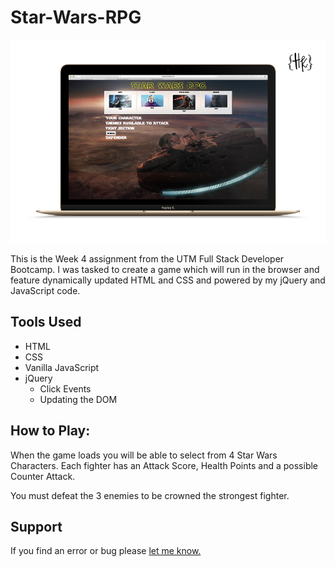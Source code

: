 # Star-Wars-RPG

![Game Preview](StarWarsRPG--HK.png)

This is the Week 4 assignment from the UTM Full Stack Developer Bootcamp. I was tasked to create a game which will run in the browser and feature dynamically updated HTML and CSS and powered by my jQuery and JavaScript code.

## Tools Used

- HTML
- CSS
- Vanilla JavaScript
- jQuery
  - Click Events
  - Updating the DOM

## How to Play:

When the game loads you will be able to select from 4 Star Wars Characters. Each fighter has an Attack Score, Health Points and a possible Counter Attack.

You must defeat the 3 enemies to be crowned the strongest fighter.

## Support

If you find an error or bug please [let me know.](https://github.com/CopperCo/Star-Wars-RPG/issues)
